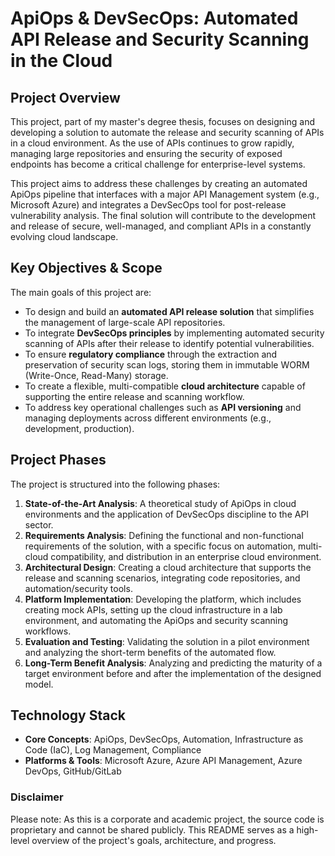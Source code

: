 # ApiOps & DevSecOps: Automated API Release and Security Scanning in the Cloud

## Project Overview

This project, part of my master's degree thesis, focuses on designing and developing a solution to automate the release and security scanning of APIs in a cloud environment. As the use of APIs continues to grow rapidly, managing large repositories and ensuring the security of exposed endpoints has become a critical challenge for enterprise-level systems.

This project aims to address these challenges by creating an automated ApiOps pipeline that interfaces with a major API Management system (e.g., Microsoft Azure) and integrates a DevSecOps tool for post-release vulnerability analysis. The final solution will contribute to the development and release of secure, well-managed, and compliant APIs in a constantly evolving cloud landscape.


## Key Objectives & Scope

The main goals of this project are:
* To design and build an **automated API release solution** that simplifies the management of large-scale API repositories.
* To integrate **DevSecOps principles** by implementing automated security scanning of APIs after their release to identify potential vulnerabilities.
* To ensure **regulatory compliance** through the extraction and preservation of security scan logs, storing them in immutable WORM (Write-Once, Read-Many) storage.
* To create a flexible, multi-compatible **cloud architecture** capable of supporting the entire release and scanning workflow.
* To address key operational challenges such as **API versioning** and managing deployments across different environments (e.g., development, production).

## Project Phases

The project is structured into the following phases:

1.  **State-of-the-Art Analysis**: A theoretical study of ApiOps in cloud environments and the application of DevSecOps discipline to the API sector.
2.  **Requirements Analysis**: Defining the functional and non-functional requirements of the solution, with a specific focus on automation, multi-cloud compatibility, and distribution in an enterprise cloud environment.
3.  **Architectural Design**: Creating a cloud architecture that supports the release and scanning scenarios, integrating code repositories, and automation/security tools.
4.  **Platform Implementation**: Developing the platform, which includes creating mock APIs, setting up the cloud infrastructure in a lab environment, and automating the ApiOps and security scanning workflows.
5.  **Evaluation and Testing**: Validating the solution in a pilot environment and analyzing the short-term benefits of the automated flow.
6.  **Long-Term Benefit Analysis**: Analyzing and predicting the maturity of a target environment before and after the implementation of the designed model.

## Technology Stack

* **Core Concepts**: ApiOps, DevSecOps, Automation, Infrastructure as Code (IaC), Log Management, Compliance
* **Platforms & Tools**: Microsoft Azure, Azure API Management, Azure DevOps, GitHub/GitLab

### Disclaimer
Please note: As this is a corporate and academic project, the source code is proprietary and cannot be shared publicly. This README serves as a high-level overview of the project's goals, architecture, and progress.